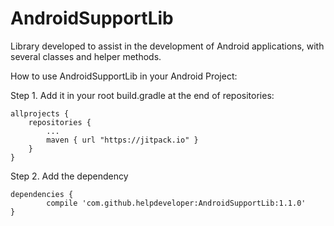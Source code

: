 # AndroidSupportLib
Library developed to assist in the development of Android applications, with several classes and helper methods.

How to use AndroidSupportLib in your Android Project:

Step 1. Add it in your root build.gradle at the end of repositories:

	allprojects {
		repositories {
			...
			maven { url "https://jitpack.io" }
		}
	}

Step 2. Add the dependency

	dependencies {
	        compile 'com.github.helpdeveloper:AndroidSupportLib:1.1.0'
	}
